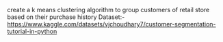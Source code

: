 create a k means clustering algorithm to group customers of retail store based on their purchase history 
Dataset:-https://www.kaggle.com/datasets/vjchoudhary7/customer-segmentation-tutorial-in-python
